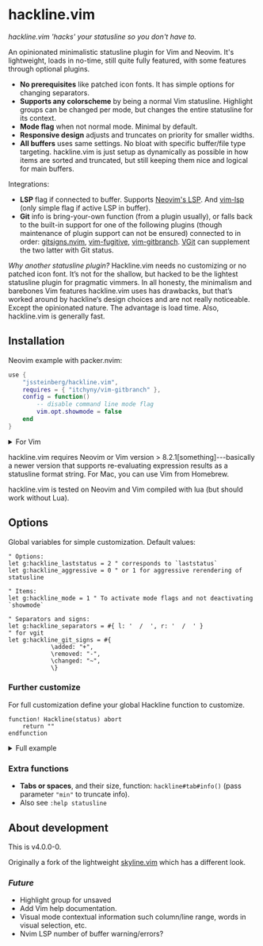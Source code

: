 # hackline.vim

*hackline.vim 'hacks' your statusline so you don't have to.*

An opinionated minimalistic statusline plugin for Vim and Neovim. It's lightweight, loads in no-time, still quite fully featured, with some features through optional plugins.

- **No prerequisites** like patched icon fonts. It has simple options for changing separators.
- **Supports any colorscheme** by being a normal Vim statusline. Highlight groups can be changed per mode, but changes the entire statusline for its context.
- **Mode flag** when not normal mode. Minimal by default.
- **Responsive design** adjusts and truncates on priority for smaller widths.
- **All buffers** uses same settings. No bloat with specific buffer/file type targeting. hackline.vim is just setup as dynamically as possible in how items are sorted and truncated, but still keeping them nice and logical for main buffers.

Integrations:

- **LSP** flag if connected to buffer. Supports [Neovim's LSP](https://github.com/neovim/nvim-lspconfig). And [vim-lsp](https://github.com/prabirshrestha/vim-lsp) (only simple flag if active LSP in buffer).
- **Git** info is bring-your-own function (from a plugin usually), or falls back to the built-in support for one of the following plugins (though maintenance of plugin support can not be ensured) connected to in order: [gitsigns.nvim](https://github.com/lewis6991/gitsigns.nvim), [vim-fugitive](https://github.com/tpope/vim-fugitive), [vim-gitbranch](https://github.com/itchyny/vim-gitbranch). [VGit](https://github.com/tanvirtin/vgit.nvim) can supplement the two latter with Git status.

*Why another statusline plugin?*
Hackline.vim needs no customizing or no patched icon font. It’s not for the shallow, but hacked to be the lightest statusline plugin for pragmatic vimmers. In all honesty, the minimalism and barebones Vim features hackline.vim uses has drawbacks, but that’s worked around by hackline‘s design choices and are not really noticeable. Except the opinionated nature. The advantage is load time. Also, hackline.vim is generally fast.


## Installation

Neovim example with packer.nvim:

```lua
use {
	"jssteinberg/hackline.vim",
	requires = { "itchyny/vim-gitbranch" },
	config = function()
		-- disable command line mode flag
		vim.opt.showmode = false
	end
}
```

<details>
<summary>For Vim</summary>

```vim
" minpac
call minpac#add('jssteinberg/hackline.vim')
```

(And it should be equally simple with vim-plug).

</details>

hackline.vim requires Neovim or Vim version > 8.2.1[something]---basically a newer version that supports re-evaluating expression results as a statusline format string.
For Mac, you can use Vim from Homebrew.

hackline.vim is tested on Neovim and Vim compiled with lua (but should work without Lua).


## Options

Global variables for simple customization. Default values:

```vim
" Options:
let g:hackline_laststatus = 2 " corresponds to `laststatus`
let g:hackline_aggressive = 0 " or 1 for aggressive rerendering of statusline

" Items:
let g:hackline_mode = 1 " To activate mode flags and not deactivating `showmode`

" Separators and signs:
let g:hackline_separators = #{ l: '  /  ', r: '  /  ' }
" for vgit
let g:hackline_git_signs = #{
			\added: "+",
			\removed: "-",
			\changed: "~",
			\}
```

### Further customize

For full customization define your global Hackline function to customize.

```vim
function! Hackline(status) abort
	return ""
endfunction
```

<details>
<summary>Full example</summary>

```vim
function! s:ShowMode(sep_l = "", sep_r = "") abort
	if mode() == "i"     | return "%#IncSearch#"
	elseif mode() == "c" | return "%#IncSearch#"
	elseif mode() == "t" | return "%#IncSearch#"
	elseif mode() == "r" | return "%#IncSearch#"
	elseif mode() == "s" | return "%#IncSearch#"
	else                 | return "%#IncSearch#"
	endif
endfunction

function! Hackline(status) abort
	let l:active = a:status
	" separator sections
	let l:sep = #{l: ' · '}
	" separator items
	let l:sep_i = " "
	" length in spaces for item separator
	let l:len_i = repeat(' ', strlen(l:sep_i))
	let l:line = ''

	" Statusline Left Side
	" --------------------

	let l:line .= l:active ? "%#StatusLine#" : "%#StatusLineNC#"
	if l:active && hackline#config#mode() && mode() != 'n'
		let l:line .= s:ShowMode()
	endif
	let l:line .= " "
	" CWD
	if len(getcwd(0)) > 1
		let l:line .= "%(%{split(getcwd(0), '/')[-1]}%)"
		" Git
		let l:line .= hackline#ui#git#info("*")
		let l:line .=	" /  "
	endif
	" buffern number
	let l:line .= '%(#%{bufnr()}%)'
	" filetype
	let l:line .= '%( %{&filetype}%)'
	" sep
	let l:line .= l:sep.l
	" truncation point
	let l:line .= '%<'
	" encoding
	let l:line .= '%(%{hackline#fileencoding#info()}%)'
	" format
	let l:line .= '%(' . l:sep_i . '%{&fileformat}%)'
	" tabs/spaces
	let l:line .= '%(' . l:sep_i . '%{hackline#ui#tab#info()}%)'
	let l:line .= l:sep.l
	" file path
	let l:line .= '%(%{hackline#ui#dir#info("xl")}%t%)'
	" modified flag
	let l:line .= '%(%m%)'

	" Statusline Right Side
	" ---------------------

	let l:line .= l:len_i . "%="
	" Nvim LSP
	if l:active && has("nvim")
		let l:line .= hackline#ui#nvim_lsp#info("", "  ")
	endif
	" Vim LSP
	if l:active && get(b:, "hackline_use_vim_lsp", "0")
		let l:line .= 'LSP  '
	endif
	" Lang
	if l:active && &spell == 1
		let l:line .= '%(\ %{&spelllang}  %)'
	endif
	" Cursor position
	let l:line .= "\\ %l/%L:%c"
	" End spacing
	let l:line .= " "

	return l:line
endfunction
```

</details>

### Extra functions

- **Tabs or spaces**, and their size, function: `hackline#tab#info()` (pass parameter `"min"` to truncate info).
- Also see `:help statusline`


## About development

This is v4.0.0-0.

Originally a fork of the lightweight [skyline.vim](https://github.com/ourigen/skyline.vim) which has a different look.

### *Future*

- Highlight group for unsaved
- Add Vim help documentation.
- Visual mode contextual information such column/line range, words in visual selection, etc.
- Nvim LSP number of buffer warning/errors?
